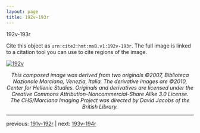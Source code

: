 ```yaml
---
layout: page
title: 192v-193r
---
```


192v-193r

Cite this object as `urn:cite2:hmt:msB.v1:192v-193r`. The full image is linked to a citation tool you can use to cite regions of the image.

[![192v](http://www.homermultitext.org/iipsrv?IIIF=/project/homer/pyramidal/deepzoom/hmt/vbbifolio/v1/vb_192v_193r.tif/full/800,/0/default.jpg)](http://www.homermultitext.org/ict2/?urn=urn:cite2:hmt:vbbifolio.v1:vb_192v_193r) 

<p style="text-align: center; font-style: italic;">This composed image was derived from two originals ©2007, Biblioteca Nazionale Marciana, Venezia, Italia. The derivative images are ©2010, Center for Hellenic Studies. Originals and derivatives are licensed under the Creative Commons Attribution-Noncommercial-Share Alike 3.0 License. The CHS/Marciana Imaging Project was directed by David Jacobs of the British Library.</p>

---

previous: [191v-192r](../191v-192r/) | next: [193v-194r](../193v-194r/)